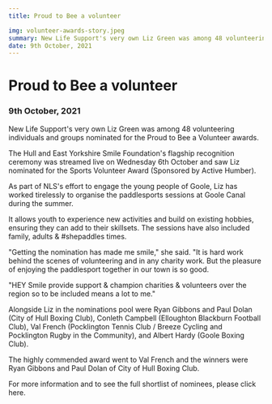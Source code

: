 ```yaml
---
title: Proud to Bee a volunteer

img: volunteer-awards-story.jpeg
summary: New Life Support's very own Liz Green was among 48 volunteering individuals and groups nominated for the Proud to Bee a Volunteer awards.
date: 9th October, 2021
---
```


# Proud to Bee a volunteer

### 9th October, 2021

New Life Support's very own Liz Green was among 48 volunteering individuals and groups nominated for the Proud to Bee a Volunteer awards.

The Hull and East Yorkshire Smile Foundation's flagship recognition ceremony was streamed live on Wednesday 6th October and saw Liz nominated for the Sports Volunteer Award (Sponsored by Active Humber).

As part of NLS's effort to engage the young people of Goole, Liz has worked tirelessly to organise the paddlesports sessions at Goole Canal during the summer.

It allows youth to experience new activities and build on existing hobbies, ensuring they can add to their skillsets. The sessions have also included family, adults & #shepaddles times.

"Getting the nomination has made me smile," she said. "It is hard work behind the scenes of volunteering and in any charity work. But the pleasure of enjoying the paddlesport together in our town is so good.

"HEY Smile provide support & champion charities & volunteers over the region so to be included means a lot to me."

Alongside Liz in the nominations pool were Ryan Gibbons and Paul Dolan (City of Hull Boxing Club), Conleth Campbell (Elloughton Blackburn Football Club), Val French (Pocklington Tennis Club / Breeze Cycling and Pocklington Rugby in the Community), and Albert Hardy (Goole Boxing Club).

The highly commended award went to Val French and the winners were Ryan Gibbons and Paul Dolan of City of Hull Boxing Club.

For more information and to see the full shortlist of nominees, please click here.
